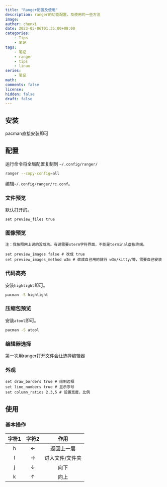 ```yaml
---
title: "Ranger配置及使用"
description: ranger的功能配置，及使用的一些方法
image: 
auther: chenxi
date: 2023-05-06T01:35:00+08:00
categories:
    - Tips
    - 笔记
tags:
    - 笔记
    - ranger
    - tips
    - linux
series:
    - 笔记
math: 
comments: false
license: 
hidden: false
draft: false
---
```


## 安装

pacman直接安装即可

## 配置

运行命令将全局配置复制到 `~/.config/ranger/`
```bash
ranger --copy-config=all
```

编辑`~/.config/ranger/rc.conf`。

### 文件预览

默认打开的。
```code
set preview_files true
```

### 图像预览

`注：我按照网上说的没成功。有说需要xterm字符界面，不能是terminal虚拟终端。`

```code
set preview_images false # 改成 true
set preview_images_method w3m # 改成自己用的就行 w3m/kitty/等，需要自己安装
```

### 代码高亮

安装`highlight`即可。
```bash
pacman -S highlight
```

### 压缩包预览

安装`atool`即可。
```bash
pacman -S atool
```

### 编辑器选择

第一次用ranger打开文件会让选择编辑器

### 外观

```code
set draw_borders true # 绘制边框
set line_numbers true # 显示序号
set column_ratios 2,3,5 # 设置宽度，比例
```

## 使用

### 基本操作

| 字符1 | 字符2 | 作用 |
|:-----:|:-----:|:----:|
|h|←|返回上一层|
|l|→|进入文件/文件夹|
|j|↓|向下|
|k|↑|向上|

